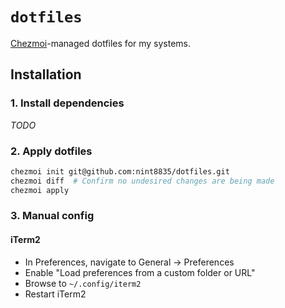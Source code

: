 # `dotfiles`

[Chezmoi](https://www.chezmoi.io/)-managed dotfiles for my systems.

## Installation

### 1. Install dependencies

_TODO_

### 2. Apply dotfiles

```bash
chezmoi init git@github.com:nint8835/dotfiles.git
chezmoi diff  # Confirm no undesired changes are being made
chezmoi apply
```

### 3. Manual config

#### iTerm2

- In Preferences, navigate to General -> Preferences
- Enable "Load preferences from a custom folder or URL"
- Browse to `~/.config/iterm2`
- Restart iTerm2
